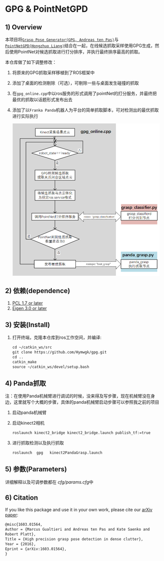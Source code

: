 # GPG & PointNetGPD

## 1) Overview

本项目将[`Grasp Pose Generator(GPG, Andreas ten Pas)`](https://github.com/atenpas/gpg)与[`PointNetGPD(Hongzhuo Liang)`](https://github.com/lianghongzhuo/PointNetGPD)结合在一起，在线候选抓取采样使用GPG生成，然后使用PointNet对候选抓取进行打分排序，并执行最终排序最高的抓取。

本仓库做了如下调整修改：

1. 将原来的GPG抓取采样移植到了ROS框架中

2. 添加了桌面的检测剔除（可选），可剔除一些与桌面发生碰撞的抓取

3. 在`gpg_online.cpp`中以ros服务的形式调用了pointNet的打分服务，并最终把最优的抓取以话题形式发布出去

4. 添加了以`Franka Panda`机器人为平台的简单抓取脚本，可对检测出的最优抓取进行实际执行

   <img src="README.assets/image-20220408115322616.png" alt="image-20220408115322616" style="zoom: 80%;" />


## 2) 依赖(dependence)

1. [PCL 1.7 or later](http://pointclouds.org/)
2. [Eigen 3.0 or later](https://eigen.tuxfamily.org)


## 3) 安装(Install)

1. 打开终端，克隆本仓库到ros工作空间，并编译:

   ```
   cd ~/catkin_ws/src
   git clone https://github.com/Hymwgk/gpg.git
   cd ..
   catkin_make
   source ~/catkin_ws/devel/setup.bash
   ```


## 4) Panda抓取

注：在使用Panda机械臂进行调试的时候，没来得及写步骤，现在机械臂没在身边，这里就写个大概的步骤，具体的panda机械臂启动步骤可以参照我之前的项目

1. 启动panda机械臂

2. 启动kinect2相机

   ```bash
   roslaunch kinect2_bridge kinect2_bridge.launch publish_tf:=true
   ```

3. 进行抓取检测以及执行抓取

   ```bash
   roslaunch  gpg   kinect2PandaGrasp.launch
   ```

   


## 5) 参数(Parameters)

详细解释以及可调参数都在 *cfg/params.cfg*中




## 6) Citation

If you like this package and use it in your own work, please cite our [arXiv paper](http://arxiv.org/abs/1603.01564):

```
@misc{1603.01564,
Author = {Marcus Gualtieri and Andreas ten Pas and Kate Saenko and Robert Platt},
Title = {High precision grasp pose detection in dense clutter},
Year = {2016},
Eprint = {arXiv:1603.01564},
} 
```
